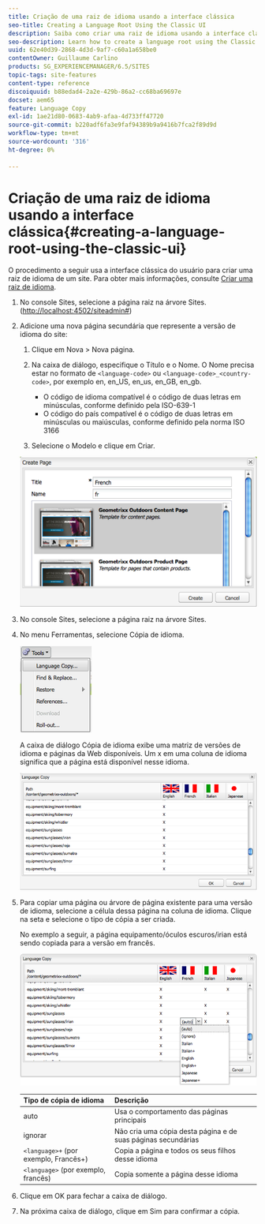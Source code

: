 ```yaml
---
title: Criação de uma raiz de idioma usando a interface clássica
seo-title: Creating a Language Root Using the Classic UI
description: Saiba como criar uma raiz de idioma usando a interface clássica.
seo-description: Learn how to create a language root using the Classic UI.
uuid: 62e40d39-2868-4d3d-9af7-c60a1a658be0
contentOwner: Guillaume Carlino
products: SG_EXPERIENCEMANAGER/6.5/SITES
topic-tags: site-features
content-type: reference
discoiquuid: b88edad4-2a2e-429b-86a2-cc68ba69697e
docset: aem65
feature: Language Copy
exl-id: 1ae21d80-0683-4ab9-afaa-4d733ff47720
source-git-commit: b220adf6fa3e9faf94389b9a9416b7fca2f89d9d
workflow-type: tm+mt
source-wordcount: '316'
ht-degree: 0%

---
```


# Criação de uma raiz de idioma usando a interface clássica{#creating-a-language-root-using-the-classic-ui}

O procedimento a seguir usa a interface clássica do usuário para criar uma raiz de idioma de um site. Para obter mais informações, consulte [Criar uma raiz de idioma](/help/sites-administering/tc-prep.md#creating-a-language-root).

1. No console Sites, selecione a página raiz na árvore Sites. ([http://localhost:4502/siteadmin#](http://localhost:4502/siteadmin#))
1. Adicione uma nova página secundária que represente a versão de idioma do site:

   1. Clique em Nova > Nova página.
   1. Na caixa de diálogo, especifique o Título e o Nome. O Nome precisa estar no formato de `<language-code>` ou `<language-code>_<country-code>`, por exemplo en, en_US, en_us, en_GB, en_gb.

      * O código de idioma compatível é o código de duas letras em minúsculas, conforme definido pela ISO-639-1
      * O código do país compatível é o código de duas letras em minúsculas ou maiúsculas, conforme definido pela norma ISO 3166
   1. Selecione o Modelo e clique em Criar.

   ![newpagefr](assets/newpagefr.png)

1. No console Sites, selecione a página raiz na árvore Sites.
1. No menu Ferramentas, selecione Cópia de idioma.

   ![toolslanguage copy](assets/toolslanguagecopy.png)

   A caixa de diálogo Cópia de idioma exibe uma matriz de versões de idioma e páginas da Web disponíveis. Um x em uma coluna de idioma significa que a página está disponível nesse idioma.

   ![language copydialog](assets/languagecopydialog.png)

1. Para copiar uma página ou árvore de página existente para uma versão de idioma, selecione a célula dessa página na coluna de idioma. Clique na seta e selecione o tipo de cópia a ser criada.

   No exemplo a seguir, a página equipamento/óculos escuros/irian está sendo copiada para a versão em francês.

   ![language copydilogdropdown](assets/languagecopydilogdropdown.png)

   | Tipo de cópia de idioma | Descrição |
   |---|---|
   | auto | Usa o comportamento das páginas principais |
   | ignorar | Não cria uma cópia desta página e de suas páginas secundárias |
   | `<language>+` (por exemplo, Francês+) | Copia a página e todos os seus filhos desse idioma |
   | `<language>` (por exemplo, francês) | Copia somente a página desse idioma |

1. Clique em OK para fechar a caixa de diálogo.
1. Na próxima caixa de diálogo, clique em Sim para confirmar a cópia.
